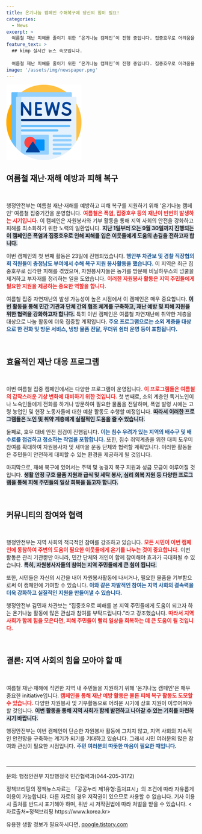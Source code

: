 ```yaml
---
title: 온기나눔 캠페인 수해복구에 당신의 힘이 필요!
categories:
  - News
excerpt: >
  여름철 재난 피해를 줄이기 위한 ‘온기나눔 캠페인’이 진행 중입니다. 집중호우로 어려움을 겪는 지역에 자원봉사자들이 모여 복구 활동에 나서고 있습니다. 함께하는 나눔으로 이재민들에게 희망의 손길을 전해보세요!
feature_text: >
  ## kimp 실시간 뉴스 속보입니다.

  여름철 재난 피해를 줄이기 위한 ‘온기나눔 캠페인’이 진행 중입니다. 집중호우로 어려움을 겪는 지역에 자원봉사자들이 모여 복구 활동에 나서고 있습니다. 함께하는 나눔으로 이재민들에게 희망의 손길을 전해보세요!
image: '/assets/img/newspaper.png'
---
```


<p><img src="/assets/img/newspaper.png" alt="kimplant 속보" /></p>

<h2 data-ke-size="size26">여름철 재난·재해 예방과 피해 복구</h2> 

<p data-ke-size="size16">&nbsp;</p> 

<p>행정안전부는 여름철 재난·재해를 예방하고 피해 복구를 지원하기 위해 '온기나눔 캠페인' 여름철 집중기간을 운영합니다. <b><span style="color: #ee2323;">여름철은 폭염, 집중호우 등의 재난이 빈번히 발생하는 시기입니다.</span></b> 이 캠페인은 자원봉사와 기부 활동을 통해 지역 사회의 안전을 강화하고 피해를 최소화하기 위한 노력의 일환입니다. <b><span style="background-color: #21538527;">지난 1일부터 오는 9월 30일까지 진행되는 이 캠페인은 폭염과 집중호우로 인해 피해를 입은 이웃들에게 도움의 손길을 전하고자 합니다.</span></b></p>

<p>이번 캠페인의 첫 번째 활동은 23일에 진행되었습니다. <b><span style="color: #1a5490;">행안부 차관보 및 경찰 직장협의회 직원들이 충청남도 부여에서 수해 복구 지원 봉사활동을 했습니다.</span></b> 이 지역은 최근 집중호우로 심각한 피해를 겪었으며, 자원봉사자들은 농가를 방문해 비닐하우스의 넝쿨을 제거하고 부자재를 정리하는 일을 도왔습니다. <b><span style="color: #ee2323;">이러한 자원봉사 활동은 지역 주민들에게 필요한 지원을 제공하는 중요한 역할을 합니다.</span></b> </p>

<p>여름철 집중 자연재난의 발생 가능성이 높은 시점에서 이 캠페인은 매우 중요합니다. <b><span style="background-color: #21538527;">이번 활동을 통해 민간 기관과 단체 간의 협조 체계를 구축하고, 재난 예방 및 피해 지원을 위한 협력을 강화하고자 합니다.</span></b> 특히 이번 캠페인은 여름철 자연재난에 취약한 계층을 대상으로 나눔 활동에 더욱 집중할 계획입니다. <b><span style="color: #1a5490;">주요 프로그램으로는 소외 계층을 대상으로 한 전화 및 방문 서비스, 냉방 물품 전달, 무더위 쉼터 운영 등이 포함됩니다.</span></b></p>

<p data-ke-size="size16">&nbsp;</p> 

<h2 data-ke-size="size26">효율적인 재난 대응 프로그램</h2>

<p data-ke-size="size16">&nbsp;</p>

<p>이번 여름철 집중 캠페인에서는 다양한 프로그램이 운영됩니다. <b><span style="color: #ee2323;">이 프로그램들은 여름철의 갑작스러운 기상 변화에 대비하기 위한 것입니다.</span></b> 첫 번째로, 소외 계층인 독거노인이나 노숙인들에게 전화를 하거나 방문하여 필요한 물품을 전달하며, 폭염 발령 시에는 고령 농업인 및 현장 노동자들에 대한 예찰 활동도 수행할 예정입니다. <b><span style="background-color: #21538527;">따라서 이러한 프로그램들은 노인 및 취약 계층에게 실질적인 도움을 줄 수 있습니다.</span></b></p>

<p>둘째로, 호우 대비 안전 점검이 진행됩니다. <b><span style="color: #1a5490;">이는 침수 우려가 있는 지역의 배수구 및 배수로를 점검하고 청소하는 작업을 포함합니다.</span></b> 또한, 침수 취약계층을 위한 대피 도우미 참여를 확대하여 자원봉사자 및 새마을 운동 단체와 협력할 계획입니다. 이러한 활동들은 주민들이 안전하게 대피할 수 있는 환경을 제공하게 될 것입니다.</p>

<p>마지막으로, 재해 복구에 있어서는 주택 및 농경지 복구 지원과 성금 모금이 이루어질 것입니다. <b><span style="background-color: #21538527;">생활 안정 구호 물품 지원과 급식 및 세탁 봉사, 심리 회복 지원 등 다양한 프로그램을 통해 피해 주민들의 일상 회복을 돕고자 합니다.</span></b></p>

<p data-ke-size="size16">&nbsp;</p> 

<h2 data-ke-size="size26">커뮤니티의 참여와 협력</h2>

<p data-ke-size="size16">&nbsp;</p> 

<p>행정안전부는 지역 사회의 적극적인 참여를 강조하고 있습니다. <b><span style="color: #ee2323;">모든 시민이 이번 캠페인에 동참하여 주변의 도움이 필요한 이웃들에게 온기를 나누는 것이 중요합니다.</span></b> 이번 활동은 관리 기관뿐만 아니라, 민간 단체와 개인이 함께 참여해야 효과가 극대화될 수 있습니다. <b><span style="background-color: #21538527;">특히, 자원봉사자들의 참여는 지역 주민들에게 큰 힘이 됩니다.</span></b></p>

<p>또한, 시민들은 자신의 시간을 내어 자원봉사활동에 나서거나, 필요한 물품을 기부함으로써 이 캠페인에 기여할 수 있습니다. <b><span style="color: #1a5490;">이와 같은 자발적인 참여는 지역 사회의 결속력을 더욱 강화하고 실질적인 지원을 만들어낼 수 있습니다.</span></b></p>

<p>행정안전부 김민재 차관보는 “집중호우로 피해를 본 지역 주민들에게 도움이 되고자 하는 온기나눔 활동에 많은 관심과 참여를 부탁드립니다.”라고 강조했습니다. <b><span style="color: #ee2323;">따라서 지역 사회가 함께 힘을 모은다면, 피해 주민들이 빨리 일상을 회복하는 데 큰 도움이 될 것입니다.</span></b></p>

<p data-ke-size="size16">&nbsp;</p>

<h2 data-ke-size="size26">결론: 지역 사회의 힘을 모아야 할 때</h2>

<p data-ke-size="size16">&nbsp;</p>

<p>여름철 재난·재해에 직면한 지역 내 주민들을 지원하기 위해 '온기나눔 캠페인'은 매우 중요한 initiative입니다. <b><span style="color: #ee2323;">캠페인을 통해 재난 예방 활동은 물론 피해 복구 활동도 도모할 수 있습니다.</span></b> 다양한 자원봉사 및 기부활동으로 어려운 시기에 상호 지원이 이루어져야 할 것입니다. <b><span style="background-color: #21538527;">이번 활동을 통해 지역 사회가 함께 발전하고 나아갈 수 있는 기회를 마련하시기 바랍니다.</span></b></p>

<p>행정안전부는 이번 캠페인이 단순한 자원봉사 활동에 그치지 않고, 지역 사회의 지속적인 안전망을 구축하는 계기가 되기를 기대하고 있습니다. 그래서 시민 여러분의 많은 참여와 관심이 필요한 시점입니다. <b><span style="color: #1a5490;">주민 여러분의 따뜻한 마음이 필요한 때입니다.</span></b> </p>

<p data-ke-size="size16">&nbsp;</p>

<hr />

<p data-ke-size="size16">문의: 행정안전부 지방행정국 민간협력과(044-205-3172)</p>

<p data-ke-size="size16">정책브리핑의 정책뉴스자료는 「공공누리 제1유형:출처표시」의 조건에 따라 자유롭게 이용이 가능합니다. 다른 자료의 경우 저작권이 있으므로 사용할 수 없습니다. 기사 이용 시 출처를 반드시 표기해야 하며, 위반 시 저작권법에 따라 처벌을 받을 수 있습니다. <자료출처=정책브리핑 https://www.korea.kr></p>
유용한 생활 정보가 필요하시다면, <a href="https://qoogle.tistory.com" rel="dofollow">qoogle.tistory.com</a>


